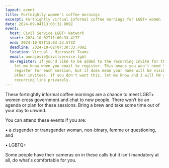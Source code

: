 ```yaml
---
layout: event
title: Fortnightly women's coffee mornings
excerpt: Fortnightly virtual informal coffee mornings for LGBT+ women
date: 2024-09-04T13:03:32.809Z
event:
  host: Civil Service LGBT+ Network
  start: 2024-10-02T11:00:33.417Z
  end: 2024-10-02T13:03:33.572Z
  deadline: 2024-10-02T07:30:33.708Z
  location: Virtual - Microsoft Teams
  email: annajosie@civilservice.lgbt
  no-register: If you'd like to be added to the recurring invite for these please
    let me know when you email to register. This means you won't need to
    register for each session, but it does mean your name will be visible to
    other invitees. If you don't want this, let me know and I will FW you the
    recurring link privately.
---
```

These fortnightly informal coffee mornings are a chance to meet LGBT+ women cross government and chat to new people. There won’t be an agenda or plan for these sessions. Bring a brew and take some time out of your day to unwind. 

You can attend these events if you are:

• a cisgender or transgender woman, non-binary, femme or questioning, and

• LGBTQ+

S﻿ome people have their cameras on in these calls but it isn't mandatory at all, do what's comfortable for you.